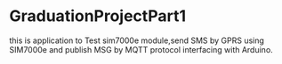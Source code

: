 # GraduationProjectPart1
this is application to Test sim7000e module,send SMS by GPRS using SIM7000e and publish MSG by MQTT protocol interfacing with Arduino.
